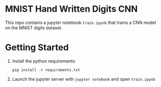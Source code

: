 # MNIST Hand Written Digits CNN
This repo contains a jupyter notebook `train.ipynb` that trains a CNN model on the MNIST digits dataset.

# Getting Started
1. Install the python requirements:
   ```
   pip install -r requirements.txt
   ```
2. Launch the jupyter server with `jupyter notebook` and open `train.ipynb`